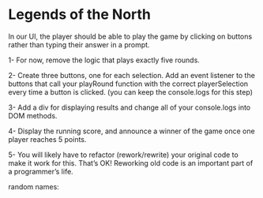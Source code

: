 # Legends of the North

In our UI, the player should be able to play the game by clicking on buttons rather than typing their answer in a prompt.

1- For now, remove the logic that plays exactly five rounds.

2- Create three buttons, one for each selection. Add an event listener to the buttons that call your playRound function with the correct playerSelection every time a button is clicked. (you can keep the console.logs for this step)

3- Add a div for displaying results and change all of your console.logs into DOM methods.

4- Display the running score, and announce a winner of the game once one player reaches 5 points.

5- You will likely have to refactor (rework/rewrite) your original code to make it work for this. That’s OK! Reworking old code is an important part of a programmer’s life.



random names:
